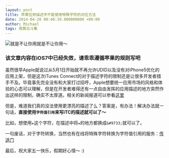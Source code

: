 ```yaml
---
layout: post
title: 苹果应用描述中不能使用特殊字符的对应方法
date: 2014-04-28 00:40:39.000000000 +09:00
author: Michael
tags: 南箕北斗集
---
```


![就是不让你用就是不让你用～](/assets/images/2013/itc-special-character.png)

### 该文章内容在iOS7中已经失效，请乖乖遵循苹果的规则写吧

虽然很早Apple就说过从5月1日开始就不再允许UDID以及没有对iPhone5优化的应用上架，但是这次iTunes Connect的对于描述字符的限制还是让很多开发者措手不及。毕竟事先完全没有和大家打过招呼，Apple想要统一应用市场的风格和体验的心态可以理解，但是在开发者难得还有一点自由发挥的应用描述的地方突然作出这样的限制，确实不太厚道。相关的新闻报道可以参看[这里](http://www.cnbeta.com/articles/234799.htm)

但是，难道我们真的没法使用更漂亮的描述了么？答案是，有办法！解决办法就一句话，**直接使用`字符值引用`来写iTC的描述就可以了～**

比如，想使用`★`这个字符，在描述中将`★`的地方都换成`&#9733;`就可以了。

一句废话，对于字符转换，当然也有在线将特殊字符转换为字符值引用的服务：[传送门](http://yasu.asuka.net/orkut/conv.html)

最后，祝大家五一快乐，假期好心情～ :)
